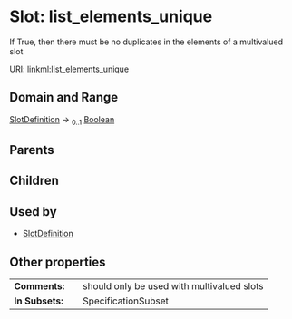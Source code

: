 
# Slot: list_elements_unique

If True, then there must be no duplicates in the elements of a multivalued slot

URI: [linkml:list_elements_unique](https://w3id.org/linkml/list_elements_unique)


## Domain and Range

[SlotDefinition](SlotDefinition.md) &#8594;  <sub>0..1</sub> [Boolean](types/Boolean.md)

## Parents


## Children


## Used by

 * [SlotDefinition](SlotDefinition.md)

## Other properties

|  |  |  |
| --- | --- | --- |
| **Comments:** | | should only be used with multivalued slots |
| **In Subsets:** | | SpecificationSubset |